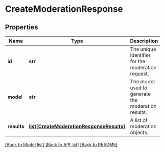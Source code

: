 # CreateModerationResponse

## Properties
Name | Type | Description | Notes
------------ | ------------- | ------------- | -------------
**id** | **str** | The unique identifier for the moderation request. | 
**model** | **str** | The model used to generate the moderation results. | 
**results** | [**list[CreateModerationResponseResults]**](CreateModerationResponseResults.md) | A list of moderation objects. | 

[[Back to Model list]](../README.md#documentation-for-models) [[Back to API list]](../README.md#documentation-for-api-endpoints) [[Back to README]](../README.md)

